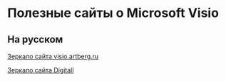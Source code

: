 ﻿# Полезные сайты о Microsoft Visio  

## На русском  
[Зеркало сайта visio.artberg.ru](https://surrogate-tm.github.io/visio-artberg-ru/)  

[Зеркало сайта Digitall](https://surrogate-tm.github.io/digitall/index.html)